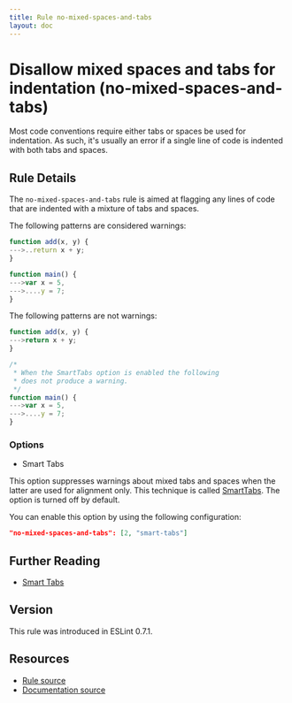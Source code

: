 ```yaml
---
title: Rule no-mixed-spaces-and-tabs
layout: doc
---
```

<!-- Note: No pull requests accepted for this file. See README.md in the root directory for details. -->
# Disallow mixed spaces and tabs for indentation (no-mixed-spaces-and-tabs)

Most code conventions require either tabs or spaces be used for indentation. As such, it's usually an error if a single line of code is indented with both tabs and spaces.

## Rule Details

The `no-mixed-spaces-and-tabs` rule is aimed at flagging any lines of code that are indented with a mixture of tabs and spaces.

The following patterns are considered warnings:

```js
function add(x, y) {
--->..return x + y;
}

function main() {
--->var x = 5,
--->....y = 7;
}
```

The following patterns are not warnings:

```js
function add(x, y) {
--->return x + y;
}

/*
 * When the SmartTabs option is enabled the following
 * does not produce a warning.
 */
function main() {
--->var x = 5,
--->....y = 7;
}
```

### Options

- Smart Tabs

This option suppresses warnings about mixed tabs and spaces when the latter are used for alignment only. This technique is called [SmartTabs](http://www.emacswiki.org/emacs/SmartTabs). The option is turned off by default.

You can enable this option by using the following configuration:

```json
"no-mixed-spaces-and-tabs": [2, "smart-tabs"]
```

## Further Reading

* [Smart Tabs](http://www.emacswiki.org/emacs/SmartTabs)

## Version

This rule was introduced in ESLint 0.7.1.

## Resources

* [Rule source](https://github.com/eslint/eslint/tree/master/lib/rules/no-mixed-spaces-and-tabs.js)
* [Documentation source](https://github.com/eslint/eslint/tree/master/docs/rules/no-mixed-spaces-and-tabs.md)
